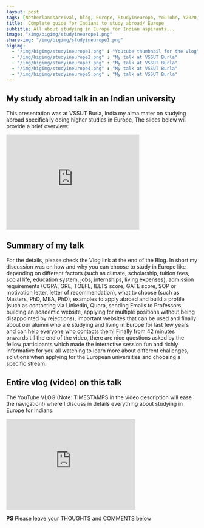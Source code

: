 ```yaml
---
layout: post
tags: [NetherlandsArrival, blog, Europe, Studyineurope, YouTube, Y2020, StudyAbroad]
title:  Complete guide for Indians to study abroad/ Europe
subtitle: All about studying in Europe for Indian aspirants...
image: "/img/bigimg/studyineurope1.png"
share-img: "/img/bigimg/studyineurope1.png"
bigimg:
  - "/img/bigimg/studyineurope1.png" : "Youtube thumbnail for the Vlog"
  - "/img/bigimg/studyineurope2.png" : "My talk at VSSUT Burla"
  - "/img/bigimg/studyineurope3.png" : "My talk at VSSUT Burla"
  - "/img/bigimg/studyineurope4.png" : "My talk at VSSUT Burla"
  - "/img/bigimg/studyineurope5.png" : "My talk at VSSUT Burla"
---
```


## My study abroad talk in an Indian university
This presentation was at VSSUT Burla, India my alma mater on studying abroad specifically doing higher studies in Europe, The slides below will provide a brief overview:
<iframe src="https://docs.google.com/presentation/d/e/2PACX-1vQaPKQmE9F1RJTUf2roTbfEHXWC8vOqZnb4B1KZhK55hit9sAmmjUrRDArxiuj8Yg/embed?start=true&loop=false&delayms=5000" frameborder="0" width="350" height="250" allowfullscreen="true" mozallowfullscreen="true" webkitallowfullscreen="true"></iframe>
<script data-ad-client="ca-pub-8842338021751829" async src="https://pagead2.googlesyndication.com/pagead/js/adsbygoogle.js"></script>

## Summary of my talk
For the details, please check the Vlog link at the end of the Blog. In short my discussion was on how and why you can choose to study in Europe like depending on different factors (such as climate, scholarship, tuition fees, social life, education system, jobs, internships, living expenses), admission requirements (CGPA, GRE, TOEFL, IELTS score, GATE score, SOP or motivation letter, letter of recommendation), what to choose (such as Masters, PhD, MBA, PhD), examples to apply abroad and build a profile (such as contacting via LinkedIn, Quora, sending Emails to Professors, building an academic website, applying for multiple positions without being disappointed by rejections), important websites that can be used and finally about our alumni who are studying and living in Europe for last few years and can help everyone who contacts them! Finally from 42 minutes onwards till the end of the video, there are nice questions asked by the fellow participants which made the interactive session fun and richly informative for you all watching to learn more about different challenges, solutions when applying for the European universities and choosing a specific stream.

## Entire vlog (video) on this talk
The YouTube VLOG (Note: TIMESTAMPS in the video description will ease the navigation!) where I discuss in details everything about studying in Europe for Indians:
<iframe width="340" height="240" src="https://www.youtube.com/embed/rXY6_fUa1nc" frameborder="0" allow="accelerometer; autoplay; encrypted-media; gyroscope; picture-in-picture" allowfullscreen></iframe>

**PS** Please leave your THOUGHTS and COMMENTS below
